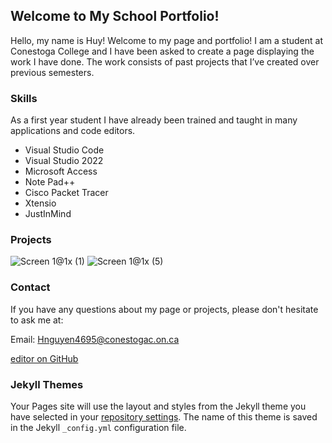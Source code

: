 ## Welcome to My School Portfolio!

Hello, my name is Huy! Welcome to my page and portfolio! I am a student at Conestoga College and I have been asked to create a page displaying the work I have done. The work consists of past projects that I’ve created over previous semesters.

### Skills

As a first year student I have already been trained and taught in many applications and code editors.

- Visual Studio Code
- Visual Studio 2022
- Microsoft Access
- Note Pad++
- Cisco Packet Tracer
- Xtensio
- JustInMind

### Projects

![Screen 1@1x (1)](https://user-images.githubusercontent.com/102196636/159951278-53869f80-50dd-4963-ac6f-3d29b34fe658.png)
![Screen 1@1x (5)](https://user-images.githubusercontent.com/102196636/159951527-1ebb415d-aeed-43e7-9274-1abac7ba3b7c.png)



### Contact

If you have any questions about my page or projects, please don't hesitate to ask me at:

Email: Hnguyen4695@conestogac.on.ca

[editor on GitHub](https://github.com/TheHuyknd/TheHuyknd/edit/gh-pages/index.md)

### Jekyll Themes

Your Pages site will use the layout and styles from the Jekyll theme you have selected in your [repository settings](https://github.com/TheHuyknd/TheHuyknd/settings/pages). The name of this theme is saved in the Jekyll `_config.yml` configuration file.
